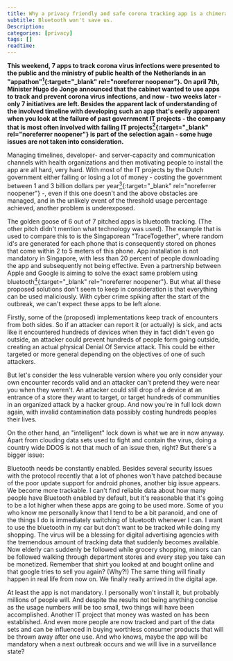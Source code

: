 ```yaml
---
title: Why a privacy friendly and safe corona tracking app is a chimera
subtitle: Bluetooth won't save us.
Description:
categories: [privacy]
tags: []
readtime: 
---
```


**This weekend, 7 apps to track corona virus infections were presented to the public and the ministry of public health of the Netherlands in an "appathon"[<sup>1</sup>](https://www.youtube.com/playlist?list=PLVq02MUODjYHvRlPXOfU2j15eq7E_rwLF){:target="_blank" rel="noreferrer noopener"}.
On april 7th, Minister Hugo de Jonge announced that the cabinet wanted to use apps to track and prevent corona virus infections, and now - two weeks later - only 7 initiatives are left. Besides the apparent lack of understanding of the involved timeline with developing such an app that's eerily apparent when you look at the failure of past government IT projects - the company that is most often involved with failing IT projects[<sup>2</sup>](https://www.nrc.nl/nieuws/2014/06/05/capgemini-vaakst-betrokken-bij-te-dure-ict-projecten-van-de-overheid-a1501460){:target="_blank" rel="noreferrer noopener"} is part of the selection again - some huge issues are not taken into consideration.**

Managing timelines, developer- and server-capacity and communication channels with health organizations and then motivating people to install the app are all hard, very hard.
With most of the IT projects by the Dutch government either failing or losing a lot of money - costing the government between 1 and 3 billion dollars per year[<sup>3</sup>](https://www.tweedekamer.nl/sites/default/files/field_uploads/33326-5-Eindrapport_tcm181-239826.pdf){:target="_blank" rel="noreferrer noopener"} -, even if this one doesn't and the above obstacles are managed, and in the unlikely event of the threshold usage percentage achieved, another problem is underexposed.

The golden goose of 6 out of 7 pitched apps is bluetooth tracking. (The other pitch didn't mention what technology was used). The example that is used to compare this to is the Singaporean "TraceTogether", where random id's are generated for each phone that is consequently stored on phones that come within 2 to 5 meters of this phone. App installation is not mandatory in Singapore, with less than 20 percent of people downloading the app and subsequently not being effective. Even a partnership between Apple and Google is aiming to solve the exact same problem using bluetooth[<sup>4</sup>](https://www.apple.com/covid19/contacttracing/){:target="_blank" rel="noreferrer noopener"}. But what all these proposed solutions don't seem to keep in consideration is that everything can be used maliciously. With cyber crime spiking after the start of the outbreak, we can't expect these apps to be left alone.

Firstly, some of the (proposed) implementations keep track of encounters from both sides. So if an attacker can report it (or actually) is sick, and acts like it encountered  hundreds of devices when they in fact didn't even go outside, an attacker could prevent hundreds of people form going outside, creating an actual physical Denial Of Service attack. This could be either targeted or more general depending on the objectives of one of such attackers.

But let's consider the less vulnerable version where you only consider your own encounter records valid and an attacker can't pretend they were near you when they weren't. An attacker could still drop of a device at an entrance of a store they want to target, or target hundreds of communities in an organized attack by a hacker group. And now you're in full lock down again, with invalid contamination data possibly costing hundreds peoples their lives.

On the other hand, an "intelligent" lock down is what we are in now anyway. Apart from clouding data sets used to fight and contain the virus, doing a country wide DDOS is not that much of an issue then, right? But there's a bigger issue:

Bluetooth needs be constantly enabled. Besides several security issues with the protocol recently that a lot of phones won't have patched because of the poor update support for android phones, another big issue appears. We become more trackable. I can't find reliable data about how many people have Bluetooth enabled by default, but it's reasonable that it's going to be a lot higher when these apps are going to be used more. Some of you who know me personally know that I tend to be a bit paranoid, and one of the things I do is immediately switching of bluetooth whenever I can. I want to use the bluetooth in my car but don't want to be tracked while doing my shopping. The virus will be a blessing for digital advertising agencies with the tremendous amount of tracking data that suddenly becomes available. Now elderly can suddenly be followed while  grocery shopping, minors can be followed walking through department stores and every step you take can be monetized. Remember that shirt you looked at and bought online and that google tries to sell you again? (Why?!) The same thing will finally happen in real life from now on. We finally really arrived in the digital age.

At least the app is not mandatory. I personally won't install it, but probably millions of people will. And despite the results not being anything concise as the usage numbers will be too small, two things will have been accomplished. Another IT project that money was wasted on has been established. And even more people are now tracked and part of the data sets and can be influenced in buying worthless consumer products that will be thrown away after one use. And who knows, maybe the app will be mandatory when a next outbreak occurs and we will live in a surveillance state?